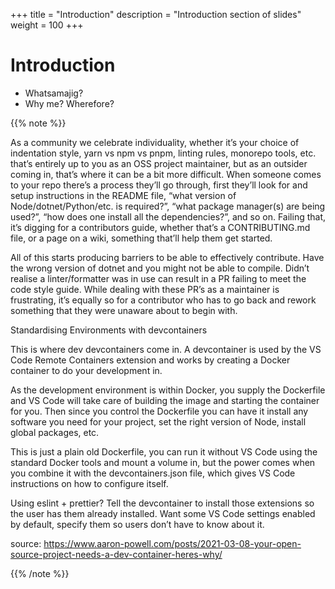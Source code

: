 
+++
title = "Introduction"
description = "Introduction section of slides"
weight = 100
+++

# Introduction

- Whatsamajig?
- Why me? Wherefore?

{{% note %}}


As a community we celebrate individuality, whether it’s your choice of indentation style, yarn vs npm vs pnpm, linting rules, monorepo tools, etc. that’s entirely up to you as an OSS project maintainer, but as an outsider coming in, that’s where it can be a bit more difficult. When someone comes to your repo there’s a process they’ll go through, first they’ll look for and setup instructions in the README file, “what version of Node/dotnet/Python/etc. is required?”, “what package manager(s) are being used?”, “how does one install all the dependencies?”, and so on. Failing that, it’s digging for a contributors guide, whether that’s a CONTRIBUTING.md file, or a page on a wiki, something that’ll help them get started.

All of this starts producing barriers to be able to effectively contribute. Have the wrong version of dotnet and you might not be able to compile. Didn’t realise a linter/formatter was in use can result in a PR failing to meet the code style guide. While dealing with these PR’s as a maintainer is frustrating, it’s equally so for a contributor who has to go back and rework something that they were unaware about to begin with.

Standardising Environments with devcontainers

This is where dev devcontainers come in. A devcontainer is used by the VS Code Remote Containers extension and works by creating a Docker container to do your development in.

As the development environment is within Docker, you supply the Dockerfile and VS Code will take care of building the image and starting the container for you. Then since you control the Dockerfile you can have it install any software you need for your project, set the right version of Node, install global packages, etc.

This is just a plain old Dockerfile, you can run it without VS Code using the standard Docker tools and mount a volume in, but the power comes when you combine it with the devcontainers.json file, which gives VS Code instructions on how to configure itself.

Using eslint + prettier? Tell the devcontainer to install those extensions so the user has them already installed. Want some VS Code settings enabled by default, specify them so users don’t have to know about it.

source: https://www.aaron-powell.com/posts/2021-03-08-your-open-source-project-needs-a-dev-container-heres-why/

{{% /note %}}
